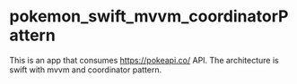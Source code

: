 # pokemon_swift_mvvm_coordinatorPattern

This is an app that consumes https://pokeapi.co/ API. The architecture is swift with mvvm and coordinator pattern.
